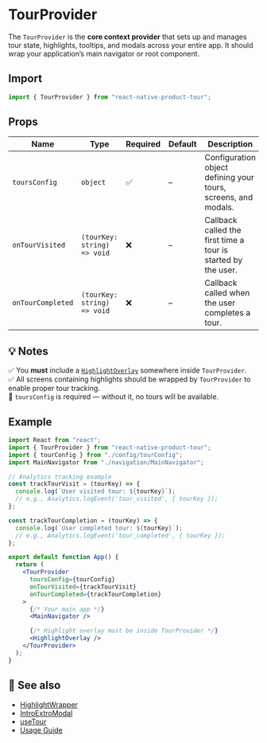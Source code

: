 # TourProvider

The `TourProvider` is the **core context provider** that sets up and manages tour state, highlights, tooltips, and modals across your entire app. It should wrap your application’s main navigator or root component.

## Import

```js
import { TourProvider } from "react-native-product-tour";
```


## Props

| Name              | Type                        | Required | Default | Description                                |
| ----------------- | --------------------------- | -------- | ------- | ------------------------------------------ |
| `toursConfig`     | `object`                    | ✅       | –       | Configuration object defining your tours, screens, and modals. |
| `onTourVisited`   | `(tourKey: string) => void` | ❌      | –       | Callback called the first time a tour is started by the user. |
| `onTourCompleted` | `(tourKey: string) => void` | ❌      | –       | Callback called when the user completes a tour. |


## 💡 Notes

✅ You **must** include a [`HighlightOverlay`](./HighlightOverlay.md) somewhere inside `TourProvider`.  
✅ All screens containing highlights should be wrapped by `TourProvider` to enable proper tour tracking.  
🚨 `toursConfig` is required — without it, no tours will be available.


## Example

```jsx
import React from "react";
import { TourProvider } from "react-native-product-tour";
import { tourConfig } from "./config/tourConfig";
import MainNavigator from "./navigation/MainNavigator";

// Analytics tracking example
const trackTourVisit = (tourKey) => {
  console.log(`User visited tour: ${tourKey}`);
  // e.g., Analytics.logEvent('tour_visited', { tourKey });
};

const trackTourCompletion = (tourKey) => {
  console.log(`User completed tour: ${tourKey}`);
  // e.g., Analytics.logEvent('tour_completed', { tourKey });
};

export default function App() {
  return (
    <TourProvider
      toursConfig={tourConfig}
      onTourVisited={trackTourVisit}
      onTourCompleted={trackTourCompletion}
    >
      {/* Your main app */}
      <MainNavigator />

      {/* Highlight overlay must be inside TourProvider */}
      <HighlightOverlay />
    </TourProvider>
  );
}
```


## 🔗 See also

- [HighlightWrapper](./HighlightWrapper.md)
- [IntroExtroModal](./IntroExtroModal.md)
- [useTour](./useTour.md)
- [Usage Guide](../usage.md)
